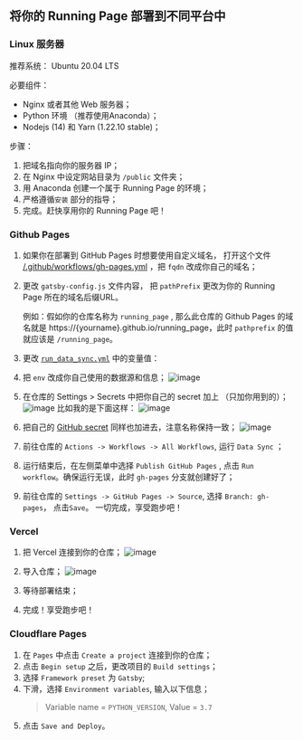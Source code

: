 ## 将你的 Running Page 部署到不同平台中

### Linux 服务器

推荐系统： Ubuntu 20.04 LTS

必要组件：

- Nginx 或者其他 Web 服务器；
- Python 环境 （推荐使用Anaconda）；
- Nodejs (14) 和 Yarn (1.22.10 stable)；

步骤：

1. 把域名指向你的服务器 IP；
2. 在 Nginx 中设定网站目录为 `/public` 文件夹；
3. 用 Anaconda 创建一个属于 Running Page 的环境；
4. 严格遵循`安装` 部分的指导；
5. 完成。赶快享用你的 Running Page 吧！

### Github Pages

1. 如果你在部署到 GitHub Pages 时想要使用自定义域名， 打开这个文件 [/.github/workflows/gh-pages.yml](https://github.com/yihong0618/running_page/blob/master/.github/workflows/gh-pages.yml) ，把 `fqdn` 改成你自己的域名；

2. 更改 `gatsby-config.js` 文件内容， 把 `pathPrefix` 更改为你的 Running Page 所在的域名后缀URL。

   例如：假如你的仓库名称为 `running_page` , 那么此仓库的 Github Pages 的域名就是 https://{yourname}.github.io/running_page，此时 `pathprefix` 的值就应该是 `/running_page`。

3. 更改 [`run_data_sync.yml`](https://github.com/yihong0618/running_page/blob/master/.github/workflows/run_data_sync.yml) 中的变量值：
  1. 把 `env` 改成你自己使用的数据源和信息；
    ![image](https://user-images.githubusercontent.com/15976103/94450124-73f98800-01df-11eb-9b3c-ac1a6224f46f.png)
  2. 在仓库的 Settings > Secrets 中把你自己的 secret 加上 （只加你用到的）；
    ![image](https://user-images.githubusercontent.com/15976103/94450295-aacf9e00-01df-11eb-80b7-a92b9cd1461e.png)
    比如我的是下面这样：
    ![image](https://user-images.githubusercontent.com/15976103/94451037-8922e680-01e0-11eb-9bb9-729f0eadcdb7.png)
  3. 把自己的 [GitHub secret](https://github.com/settings/tokens) 同样也加进去，注意名称保持一致；
    ![image](https://user-images.githubusercontent.com/15976103/94450721-2f222100-01e0-11eb-94a7-ef1f06fc0a59.png)

4. 前往仓库的 `Actions -> Workflows -> All Workflows`, 运行 `Data Sync` ；

5. 运行结束后，在左侧菜单中选择 `Publish GitHub Pages` , 点击 `Run workflow`。确保运行无误，此时 `gh-pages` 分支就创建好了；

6. 前往仓库的 `Settings -> GitHub Pages -> Source`, 选择 `Branch: gh-pages`， 点击`Save`。 一切完成，享受跑步吧！

### Vercel

1. 把 Vercel 连接到你的仓库；
![image](https://user-images.githubusercontent.com/15976103/94452465-2599b880-01e2-11eb-9538-582f0f46c421.png)

2. 导入仓库；
![image](https://user-images.githubusercontent.com/15976103/94452556-3f3b0000-01e2-11eb-97a2-3789c2d60766.png)

3. 等待部署结束；
4. 完成！享受跑步吧！

### Cloudflare Pages

1. 在 `Pages` 中点击 `Create a project` 连接到你的仓库；
2. 点击 `Begin setup` 之后，更改项目的 `Build settings`；
3. 选择 `Framework preset` 为 `Gatsby`;
4. 下滑，选择 `Environment variables`, 输入以下信息；
   > Variable name = `PYTHON_VERSION`, Value = `3.7`
5. 点击 `Save and Deploy`。
